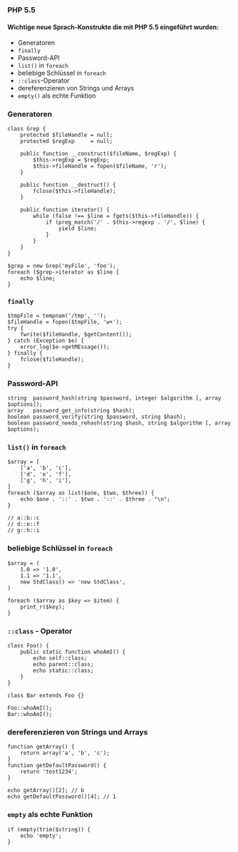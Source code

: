 ### PHP 5.5


#### Wichtige neue Sprach-Konstrukte die mit PHP 5.5 eingeführt wurden:

 * Generatoren
 * ```finally```
 * Password-API
 * ```list()``` in ```foreach```
 * beliebige Schlüssel in ```foreach```
 * ```::class```-Operator
 * dereferenzieren von Strings und Arrays
 * ```empty()``` als echte Funktion


### Generatoren

    class Grep {
        protected $fileHandle = null;
        protected $regExp     = null;
        
        public function __construct($fileName, $regExp) {
            $this->regExp = $regExp;
            $this->fileHandle = fopen($fileName, 'r');
        }
        
        public function __destruct() {
            fclose($this->fileHandle);
        }
        
        public function iterator() {
            while (false !== $line = fgets($this->fileHandle)) {
                if (preg_match('/' . $this->regexp . '/', $line) {
                    yield $line;
                }
            }
        }
    }
    
    $grep = new Grep('myFile', 'foo');
    foreach ($grep->iterator as $line {
        echo $line;
    }


### ```finally```

    $tmpFile = tempnam('/tmp', '');
    $fileHandle = fopen($tmpFile, 'w+');
    try {
        fwrite($fileHandle, $getContent());
    } catch (Exception $e) {
        error_log($e->getMEssage());
    } finally {
        fclose($fileHandle);
    }


### Password-API

    string  password_hash(string $password, integer $algorithm [, array $options]);
    array   password_get_info(string $hash);
    boolean password_verify(string $password, string $hash);
    boolean password_needs_rehash(string $hash, string $algorithm [, array $options);


### ```list()``` in ```foreach```

    $array = [
        ['a', 'b', 'c'],
        ['d', 'e', 'f'],
        ['g', 'h', 'i'],
    ]
    foreach ($array as list($one, $two, $three)) {
        echo $one . '::' . $two . '::' . $three . "\n";
    }
    
    // a::b::c
    // d::e::f
    // g::h::i


### beliebige Schlüssel in ```foreach```

    $array = (
        1.0 => '1.0',
        1.1 => '1.1',
        new StdClass() => 'new StdClass',
    )
    
    foreach ($array as $key => $item) {
        print_r($key);
    }


### ```::class``` - Operator

    class Foo() {
        public static function whoAmI() {
            echo self::class;
            echo parent::class;
            echo static::class;
        }
    }
    
    class Bar extends Foo {}
    
    Foo::whoAmI();
    Bar::whoAmI();


### dereferenzieren von Strings und Arrays

    function getArray() {
        return array('a', 'b', 'c');
    }
    function getDefaultPassword() {
        return 'test1234';
    }
    
    echo getArray()[2]; // b
    echo getDefaultPassword()[4]; // 1 


### ```empty``` als echte Funktion

    if (empty(trim($string)) {
        echo 'empty';
    }
